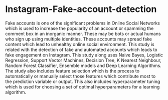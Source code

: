 # Instagram-Fake-account-detection

Fake accounts is one of the significant problems in Online Social Networks which is used to increase the popularity of an account or spamming the comment box in an inorganic manner. These may be bots or actual humans who sign up using multiple identities. These accounts may spread fake content which lead to unhealthy online social environment.
This study is related with the detection of fake and automated accounts which leads to fake engagement on Instagram.
This study along uses Naive Bayes, Logistic Regression, Support Vector Machines, Decision Tree, K Nearest Neighbour, Random Forest Classifier, Ensemble models and Deep Learning Algorithms. The study also includes feature selection which is the process to automatically or manually select those features which contribute most to the prediction variable or output. This also includes hyperparameter tuning which is used for choosing a set of optimal hyperparameters for a learning algorithm.
